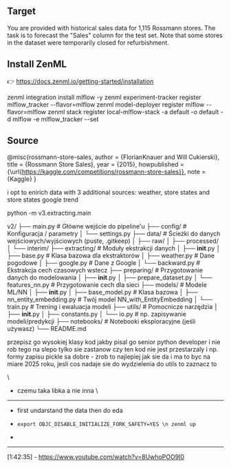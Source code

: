 ## Target
You are provided with historical sales data for 1,115 Rossmann stores. The task is to forecast the "Sales" column for the test set. Note that some stores in the dataset were temporarily closed for refurbishment.

## Install ZenML
👉 https://docs.zenml.io/getting-started/installation

zenml integration install mlflow -y
zenml experiment-tracker register mlflow_tracker --flavor=mlflow
zenml model-deployer register mlflow --flavor=mlflow
zenml stack register local-mlflow-stack -a default -o default -d mlflow -e mlflow_tracker --set

## Source
@misc{rossmann-store-sales,
    author = {FlorianKnauer and Will Cukierski},
    title = {Rossmann Store Sales},
    year = {2015},
    howpublished = {\url{https://kaggle.com/competitions/rossmann-store-sales}},
    note = {Kaggle}
}

i opt to enirich data with 3 additional sources: weather, store states and store states google trend

python -m v3.extracting.main

v2/
├── main.py                           # Główne wejście do pipeline'u
├── config/                           # Konfiguracja / parametry
│   └── settings.py
├── data/                             # Ścieżki do danych wejściowych/wyjściowych (puste, .gitkeep)
│   ├── raw/
│   ├── processed/
│   └── interim/
├── extracting/                       # Moduły ekstrakcji danych
│   ├── __init__.py
│   ├── base.py                       # Klasa bazowa dla ekstraktorów
│   ├── weather.py                    # Dane pogodowe
│   ├── google.py                     # Dane z Google
│   └── backward.py                   # Ekstrakcja cech czasowych wstecz
├── preparing/                        # Przygotowanie danych do modelowania
│   ├── __init__.py
│   ├── prepare_dataset.py
│   └── features_nn.py                # Przygotowanie cech dla sieci
├── models/                           # Modele ML/NN
│   ├── __init__.py
│   ├── base_model.py                 # Klasa bazowa
│   ├── nn_entity_embedding.py        # Twój model NN_with_EntityEmbedding
│   └── train.py                      # Trening i ewaluacja modeli
├── utils/                            # Pomocnicze narzędzia
│   ├── __init__.py
│   ├── constants.py
│   └── io.py                         # np. zapisywanie modeli/predykcji
├── notebooks/                        # Notebooki eksploracyjne (jeśli używasz)
└── README.md

przepisz go wysokiej klasy kod jakby pisal go senior python developer i nie rob tego na slepo tylko sie zastanow czy ten kod nie jest przestarzaly i np. formy zapisu pickle sa dobre - zrob to najlepiej jak sie da i ma to byc na miare 2025 roku, jesli cos nadaje sie do wydzielenia do utils to zaznacz to


\\
- czemu taka libka a nie inna
\\

---
- first undarstand the data then do eda

- ```export OBJC_DISABLE_INITIALIZE_FORK_SAFETY=YES \n zenml up```

-

---
[1:42:35] - https://www.youtube.com/watch?v=8UwhoPOO9I0